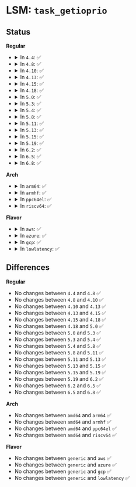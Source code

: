 # LSM: <code>task_getioprio</code>

## Status
<b>Regular</b>
<ul>
<li>
<details>
<summary>In <code>4.4</code>: ✅</summary>

```c
int security_task_getioprio(struct task_struct *p);
```
</details>
</li>
<li>
<details>
<summary>In <code>4.8</code>: ✅</summary>

```c
int security_task_getioprio(struct task_struct *p);
```
</details>
</li>
<li>
<details>
<summary>In <code>4.10</code>: ✅</summary>

```c
int security_task_getioprio(struct task_struct *p);
```
</details>
</li>
<li>
<details>
<summary>In <code>4.13</code>: ✅</summary>

```c
int security_task_getioprio(struct task_struct *p);
```
</details>
</li>
<li>
<details>
<summary>In <code>4.15</code>: ✅</summary>

```c
int security_task_getioprio(struct task_struct *p);
```
</details>
</li>
<li>
<details>
<summary>In <code>4.18</code>: ✅</summary>

```c
int security_task_getioprio(struct task_struct *p);
```
</details>
</li>
<li>
<details>
<summary>In <code>5.0</code>: ✅</summary>

```c
int security_task_getioprio(struct task_struct *p);
```
</details>
</li>
<li>
<details>
<summary>In <code>5.3</code>: ✅</summary>

```c
int security_task_getioprio(struct task_struct *p);
```
</details>
</li>
<li>
<details>
<summary>In <code>5.4</code>: ✅</summary>

```c
int security_task_getioprio(struct task_struct *p);
```
</details>
</li>
<li>
<details>
<summary>In <code>5.8</code>: ✅</summary>

```c
int security_task_getioprio(struct task_struct *p);
```
</details>
</li>
<li>
<details>
<summary>In <code>5.11</code>: ✅</summary>

```c
int security_task_getioprio(struct task_struct *p);
```
</details>
</li>
<li>
<details>
<summary>In <code>5.13</code>: ✅</summary>

```c
int security_task_getioprio(struct task_struct *p);
```
</details>
</li>
<li>
<details>
<summary>In <code>5.15</code>: ✅</summary>

```c
int security_task_getioprio(struct task_struct *p);
```
</details>
</li>
<li>
<details>
<summary>In <code>5.19</code>: ✅</summary>

```c
int security_task_getioprio(struct task_struct *p);
```
</details>
</li>
<li>
<details>
<summary>In <code>6.2</code>: ✅</summary>

```c
int security_task_getioprio(struct task_struct *p);
```
</details>
</li>
<li>
<details>
<summary>In <code>6.5</code>: ✅</summary>

```c
int security_task_getioprio(struct task_struct *p);
```
</details>
</li>
<li>
<details>
<summary>In <code>6.8</code>: ✅</summary>

```c
int security_task_getioprio(struct task_struct *p);
```
</details>
</li>
</ul>
<b>Arch</b>
<ul>
<li>
<details>
<summary>In <code>arm64</code>: ✅</summary>

```c
int security_task_getioprio(struct task_struct *p);
```
</details>
</li>
<li>
<details>
<summary>In <code>armhf</code>: ✅</summary>

```c
int security_task_getioprio(struct task_struct *p);
```
</details>
</li>
<li>
<details>
<summary>In <code>ppc64el</code>: ✅</summary>

```c
int security_task_getioprio(struct task_struct *p);
```
</details>
</li>
<li>
<details>
<summary>In <code>riscv64</code>: ✅</summary>

```c
int security_task_getioprio(struct task_struct *p);
```
</details>
</li>
</ul>
<b>Flavor</b>
<ul>
<li>
<details>
<summary>In <code>aws</code>: ✅</summary>

```c
int security_task_getioprio(struct task_struct *p);
```
</details>
</li>
<li>
<details>
<summary>In <code>azure</code>: ✅</summary>

```c
int security_task_getioprio(struct task_struct *p);
```
</details>
</li>
<li>
<details>
<summary>In <code>gcp</code>: ✅</summary>

```c
int security_task_getioprio(struct task_struct *p);
```
</details>
</li>
<li>
<details>
<summary>In <code>lowlatency</code>: ✅</summary>

```c
int security_task_getioprio(struct task_struct *p);
```
</details>
</li>
</ul>

## Differences
<b>Regular</b>
<ul>
<li>
No changes between <code>4.4</code> and <code>4.8</code> ✅
</li>
<li>
No changes between <code>4.8</code> and <code>4.10</code> ✅
</li>
<li>
No changes between <code>4.10</code> and <code>4.13</code> ✅
</li>
<li>
No changes between <code>4.13</code> and <code>4.15</code> ✅
</li>
<li>
No changes between <code>4.15</code> and <code>4.18</code> ✅
</li>
<li>
No changes between <code>4.18</code> and <code>5.0</code> ✅
</li>
<li>
No changes between <code>5.0</code> and <code>5.3</code> ✅
</li>
<li>
No changes between <code>5.3</code> and <code>5.4</code> ✅
</li>
<li>
No changes between <code>5.4</code> and <code>5.8</code> ✅
</li>
<li>
No changes between <code>5.8</code> and <code>5.11</code> ✅
</li>
<li>
No changes between <code>5.11</code> and <code>5.13</code> ✅
</li>
<li>
No changes between <code>5.13</code> and <code>5.15</code> ✅
</li>
<li>
No changes between <code>5.15</code> and <code>5.19</code> ✅
</li>
<li>
No changes between <code>5.19</code> and <code>6.2</code> ✅
</li>
<li>
No changes between <code>6.2</code> and <code>6.5</code> ✅
</li>
<li>
No changes between <code>6.5</code> and <code>6.8</code> ✅
</li>
</ul>
<b>Arch</b>
<ul>
<li>
No changes between <code>amd64</code> and <code>arm64</code> ✅
</li>
<li>
No changes between <code>amd64</code> and <code>armhf</code> ✅
</li>
<li>
No changes between <code>amd64</code> and <code>ppc64el</code> ✅
</li>
<li>
No changes between <code>amd64</code> and <code>riscv64</code> ✅
</li>
</ul>
<b>Flavor</b>
<ul>
<li>
No changes between <code>generic</code> and <code>aws</code> ✅
</li>
<li>
No changes between <code>generic</code> and <code>azure</code> ✅
</li>
<li>
No changes between <code>generic</code> and <code>gcp</code> ✅
</li>
<li>
No changes between <code>generic</code> and <code>lowlatency</code> ✅
</li>
</ul>
